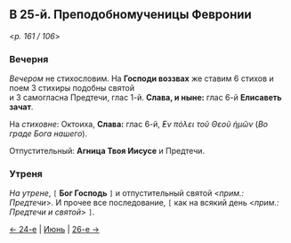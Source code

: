 
## В 25-й. Преподобномученицы Февронии

<*p. 161 / 106*>

### Вечерня

*Вечером* не стихословим. На **Господи воззвах** же ставим 6 стихов и поем 3 стихиры подобны святой  
и 3 самогласна Предтечи, глас 1-й. **Слава, и ныне:** глас 6-й **Елисаветь зачат**. 

На *стиховне*: Октоиха, **Слава:** глас 6-й, *̓Εν πόλει τοῦ Θεοῦ ἡμῶν* (*Во граде Бога нашего*). 

Отпустительный: **Агница Твоя Иисусе** и Предтечи. 

### Утреня

*На утрене*, `[` **Бог Господь** `]` и отпустительный святой <*прим.: Предтечи*>. 
И прочее все последование, `[` как на всякий день <*прим.: Предтечи и святой*> `]`. 

[← 24-е](06_24_MES.ru.md) | [Июнь](README.md#25-й) | [26-е →](06_26_MES.ru.md)
